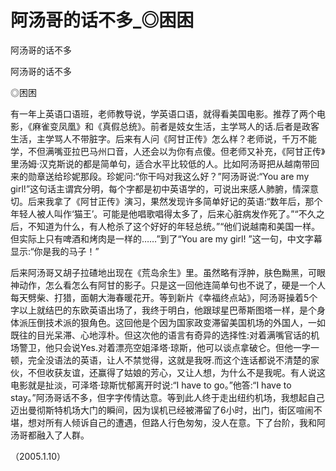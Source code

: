 # 阿汤哥的话不多_◎困困

阿汤哥的话不多

阿汤哥的话不多

◎困困

有一年上英语口语班，老师教导说，学英语口语，就得看美国电影。推荐了两个电影，《麻雀变凤凰》和《真假总统》。前者是妓女生活，主学骂人的话.后者是政客生活，主学骂人不带脏字。后来有人问《阿甘正传》怎么样？老师说，千万不能学，不但满嘴亚拉巴马州口音，人还会以为你有点傻。但老师又补充，《阿甘正传》里汤姆·汉克斯说的都是简单句，适合水平比较低的人。比如阿汤哥把从越南带回来的勋章送给珍妮那段。珍妮问:“你干吗对我这么好？”阿汤哥说:“You are my girl!”这句话主谓宾分明，每个字都是初中英语学的，可说出来感人肺腑，情深意切。后来我拿了《阿甘正传》演习，果然发现许多简单好记的英语:“数年后，那个年轻人被人叫作‘猫王’。可能是他唱歌唱得太多了，后来心脏病发作死了。”“不久之后，不知道为什么，有人枪杀了这个好好的年轻总统。”“他们说越南和美国一样。但实际上只有啤酒和烤肉是一样的……”到了“You are my girl! ”这一句，中文字幕显示:“你是我的马子！”

后来阿汤哥又胡子拉碴地出现在《荒岛余生》里。虽然略有浮肿，肤色黝黑，可眼神动作，怎么看怎么有阿甘的影子。只是这一回他连简单句也不说了，硬是一个人每天劈柴、打猎，面朝大海春暖花开。等到新片《幸福终点站》，阿汤哥操着5个字以上就结巴的东欧英语出场了，我终于明白，他跟球星巴蒂斯图塔一样，是个身体派压倒技术派的狠角色。这回他是个因为国家政变滞留美国机场的外国人，一如既往的目光呆滞、心地淳朴。但这次他的语言有奇异的选择性:对着满嘴官话的机场警卫，他只会说Yes.对着漂亮空姐泽塔·琼斯，他可以谈点拿破仑。但他一字一顿，完全没语法的英语，让人不禁觉得，这就是我呀.而这个连话都说不清楚的家伙，不但收获友谊，还赢得了姑娘的芳心，又让人想，为什么不是我呢。有人说这电影就是扯淡，可泽塔·琼斯忧郁离开时说:“I have to go。”他答:“I have to stay。”阿汤哥话不多，但字字传情达意。等到此人终于走出纽约机场，我想起自己迈出曼彻斯特机场大门的瞬间，因为误机已经被滞留了6小时，出门，街区喧闹不堪，想对所有人倾诉自己的遭遇，但路人行色匆匆，没人在意。下了台阶，我和阿汤哥都融入了人群。

（2005.1.10）